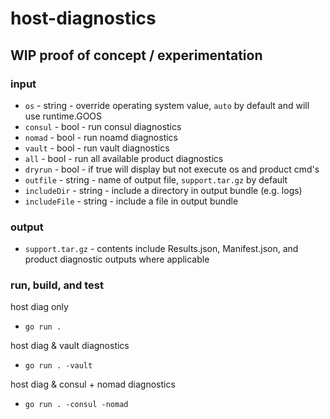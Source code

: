 # host-diagnostics

## WIP proof of concept / experimentation

### input

* `os` - string - override operating system value, `auto` by default and will use runtime.GOOS
* `consul` - bool - run consul diagnostics
* `nomad` - bool - run noamd diagnostics
* `vault` - bool - run vault diagnostics
* `all` - bool - run all available product diagnostics
* `dryrun` - bool - if true will display but not execute os and product cmd's
* `outfile` - string - name of output file, `support.tar.gz` by default
* `includeDir` - string - include a directory in output bundle (e.g. logs)
* `includeFile` - string - include a file in output bundle

### output

* `support.tar.gz` - contents include Results.json, Manifest.json, and product diagnostic outputs where applicable

### run, build, and test

host diag only  
* `go run .`

host diag & vault diagnostics  
* `go run . -vault`

host diag & consul + nomad diagnostics  
* `go run . -consul -nomad`

